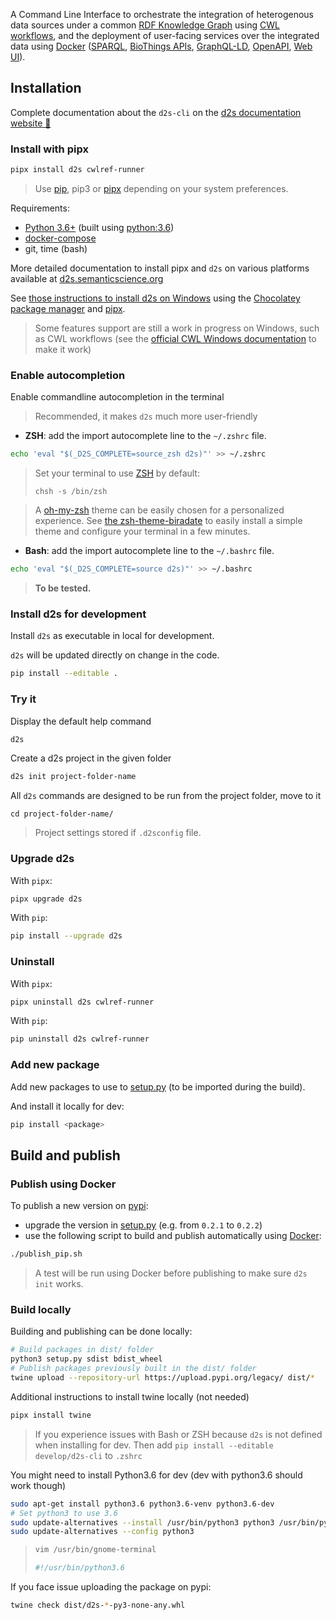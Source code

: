 A Command Line Interface to orchestrate the integration of heterogenous data sources under a common [RDF Knowledge Graph](https://www.w3.org/RDF/) using [CWL workflows](https://www.commonwl.org/), and the deployment of user-facing services over the integrated data using [Docker](https://www.docker.com/) ([SPARQL](https://yasgui.triply.cc/), [BioThings APIs](https://biothings.io/explorer/), [GraphQL-LD](https://comunica.github.io/Article-ISWC2018-Demo-GraphQlLD/), [OpenAPI](https://www.openapis.org/), [Web UI](https://github.com/MaastrichtU-IDS/into-the-graph)).

## Installation 

Complete documentation about the `d2s-cli` on the [d2s documentation website 📖](https://d2s.semanticscience.org/docs/d2s-installation)

### Install with pipx

```bash
pipx install d2s cwlref-runner
```

> Use [pip](https://pypi.org/project/pip/), pip3 or [pipx](https://pipxproject.github.io/pipx/) depending on your system preferences.

Requirements:

* [Python 3.6+](https://d2s.semanticscience.org/docs/d2s-installation#install-pip) (built using [python:3.6](https://github.com/MaastrichtU-IDS/d2s-cli/blob/master/publish.Dockerfile))
* [docker-compose](https://docs.docker.com/compose/install/)
* git, time (bash)

More detailed documentation to install pipx and `d2s` on various platforms available at [d2s.semanticscience.org](https://d2s.semanticscience.org/docs/d2s-installation#install-pipx)

See [those instructions to install d2s on Windows](/docs/d2s-installation#install-pipx-on-windows) using the [Chocolatey package manager](https://chocolatey.org/) and [pipx](https://pipxproject.github.io/pipx/). 

> Some features support are still a work in progress on Windows, such as CWL workflows (see the [official CWL Windows documentation](https://github.com/common-workflow-language/cwltool/blob/master/windowsdoc.md) to make it work)

### Enable autocompletion

Enable commandline autocompletion in the terminal

> Recommended, it makes `d2s` much more user-friendly 

* **ZSH**: add the import autocomplete line to the `~/.zshrc` file.

```bash
echo 'eval "$(_D2S_COMPLETE=source_zsh d2s)"' >> ~/.zshrc
```

> Set your terminal to use [ZSH](https://github.com/ohmyzsh/ohmyzsh/wiki/Installing-ZSH) by default:
>
> ```shell
> chsh -s /bin/zsh
> ```

> A [oh-my-zsh](https://ohmyz.sh/) theme can be easily chosen for a personalized experience. See [the zsh-theme-biradate](https://github.com/vemonet/zsh-theme-biradate) to easily install a simple theme and configure your terminal in a few minutes.

* **Bash**: add the import autocomplete line to the `~/.bashrc` file.

```bash
echo 'eval "$(_D2S_COMPLETE=source d2s)"' >> ~/.bashrc
```

> **To be tested.**

### Install d2s for development

Install `d2s` as executable in local for development. 

`d2s` will be updated directly on change in the code.

```bash
pip install --editable .
```

### Try it

Display the default help command

```bash
d2s
```

Create a d2s project in the given folder 

```bash
d2s init project-folder-name
```

All `d2s` commands are designed to be run from the project folder, move to it

```shell
cd project-folder-name/
```

> Project settings stored if `.d2sconfig` file.

### Upgrade d2s

With `pipx`:

```bash
pipx upgrade d2s
```

With `pip`:

```bash
pip install --upgrade d2s 
```

### Uninstall

With `pipx`:

```bash
pipx uninstall d2s cwlref-runner
```

With `pip`:

```bash
pip uninstall d2s cwlref-runner
```

### Add new package

Add new packages to use to [setup.py](https://github.com/MaastrichtU-IDS/d2s-cli/blob/master/setup.py#L16) (to be imported during the build). 

And install it locally for dev:

```bash
pip install <package>
```

## Build and publish

### Publish using Docker

To publish a new version on [pypi](https://pypi.org/project/d2s/):

* upgrade the version in [setup.py](https://github.com/MaastrichtU-IDS/d2s-cli/blob/master/setup.py#L6) (e.g. from `0.2.1` to `0.2.2`)
* use the following script to build and publish automatically using [Docker](https://docs.docker.com/install/):

```bash
./publish_pip.sh
```

> A test will be run using Docker before publishing to make sure `d2s init` works.

### Build locally

Building and publishing can be done locally:

```bash
# Build packages in dist/ folder
python3 setup.py sdist bdist_wheel
# Publish packages previously built in the dist/ folder
twine upload --repository-url https://upload.pypi.org/legacy/ dist/*
```

Additional instructions to install twine locally (not needed)

```bash
pipx install twine
```

> If you experience issues with Bash or ZSH because `d2s` is not defined when installing for dev. Then add `pip install --editable develop/d2s-cli` to `.zshrc`

You might need to install Python3.6 for dev (dev with python3.6 should work though)

```bash
sudo apt-get install python3.6 python3.6-venv python3.6-dev
# Set python3 to use 3.6
sudo update-alternatives --install /usr/bin/python3 python3 /usr/bin/python3.6 1
sudo update-alternatives --config python3
```

> ```bash
>vim /usr/bin/gnome-terminal
> 
> #!/usr/bin/python3.6
> ```

If you face issue uploading the package on pypi:

```bash
twine check dist/d2s-*-py3-none-any.whl
```
